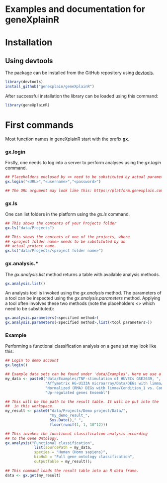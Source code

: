 # Examples and documentation for geneXplainR

# Installation

## Using devtools

The package can be installed from the GitHub repository using [devtools](https://github.com/hadley/devtools).

```R
library(devtools)
install_github("genexplain/geneXplainR")
```

After successful installation the library can be loaded using this command:

```R
library(geneXplainR)
```

# First commands

Most function names in geneXplainR start with the prefix **gx**.

### gx.login
Firstly, one needs to log into a server to perform analyses using the
*gx.login* command.


```R
## Placeholders enclosed by <> need to be substituted by actual parameters
gx.login("<URL>","<username>","<password>")

## The URL argument may look like this: https://platform.genexplain.com
```

### gx.ls
One can list folders in the platform using the *gx.ls* command.

```R
## This shows the contents of your Projects folder
gx.ls("data/Projects")

## This shows the contents of one of the projects, where
## <project folder name> needs to be substituted by an
## actual project name.
gx.ls("data/Projects/<project folder name>")
```

### gx.analysis.*
The *gx.analysis.list* method returns a table with available analysis methods.

```R
gx.analysis.list()
```

An analysis tool is invoked using the *gx.analysis* method. The parameters
of a tool can be inspected using the *gx.analysis.parameters* method.
Applying a tool often involves these two methods (note the placeholders <> which need to be substituted):

```R
gx.analysis.parameters(<specified method>)
gx.analysis.parameters(<specified method>,list(<tool parameters>))
```
### Example
Performing a functional classification analysis on a gene set may
look like this:

```R
## Login to demo account
gx.login()

## Example data sets can be found under 'data/Examples'. Here we use a set of upregulated genes.
my_data <- paste0("data/Examples/TNF-stimulation of HUVECs GSE2639, ",
                  "Affymetrix HG-U133A microarray/Data/DEGs with limma/",
                  "Normalized (RMA) DEGs with limma/Condition_1 vs. Condition_2/",
                  "Up-regulated genes Ensembl")

## This will be the path to the result table. It will be put into the 'Demo project' provided
##  in this workspace.
my_result <- paste0("data/Projects/Demo project/Data/",
                    "my_demo_result_",
                    Sys.Date(),"_",
                    floor(runif(1, 1, 10^12)))

## This invokes the functional classification analysis according
## to the Gene Ontology.
gx.analysis("Functional classification",
             list(sourcePath = my_data,
             species = "Human (Homo sapiens)",
             bioHub = "Full gene ontology classification",
             outputTable = my_result));
                
## This command loads the result table into an R data frame.
data <- gx.get(my_result)
```

   
